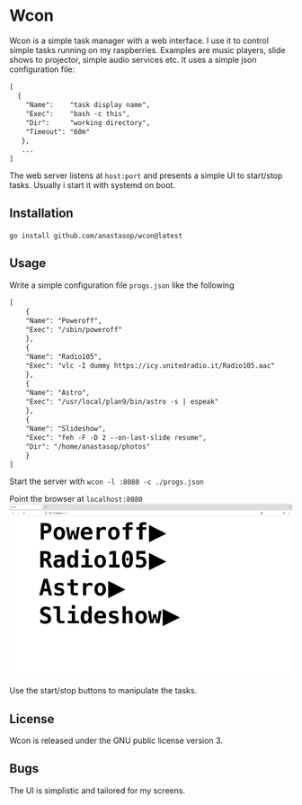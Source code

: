 # Wcon

Wcon is a simple task manager with a web interface. I use it to control simple
tasks running on my raspberries. Examples are music players, slide shows to projector,
simple audio services etc. It uses a simple json configuration file:

```
[
  {
    "Name":    "task display name",
    "Exec":    "bash -c this",
    "Dir":     "working directory",
    "Timeout": "60m"
   },
   ...
]
```

The web server listens at `host:port` and presents a simple UI to start/stop tasks.
Usually i start it with systemd on boot.

## Installation

`go install github.com/anastasop/wcon@latest`

## Usage

Write a simple configuration file `progs.json` like the following

```
[
    {
	"Name": "Poweroff",
	"Exec": "/sbin/poweroff"
    },
    {
	"Name": "Radio105",
	"Exec": "vlc -I dummy https://icy.unitedradio.it/Radio105.aac"
    },
    {
	"Name": "Astro",
	"Exec": "/usr/local/plan9/bin/astro -s | espeak"
    },
    {
	"Name": "Slideshow",
	"Exec": "feh -F -D 2 --on-last-slide resume",
	"Dir": "/home/anastasop/photos"
    }
]
```

Start the server with `wcon -l :8080 -c ./progs.json`

Point the browser at `localhost:8080`
![wcon-ui](./wcon-ui.png)

Use the start/stop buttons to manipulate the tasks.

## License

Wcon is released under the GNU public license version 3.

## Bugs

The UI is simplistic and tailored for my screens.
